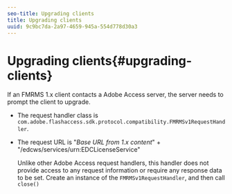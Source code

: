 ```yaml
---
seo-title: Upgrading clients
title: Upgrading clients
uuid: 9c9bc7da-2a97-4659-945a-554d778d30a3
---
```


# Upgrading clients{#upgrading-clients}

If an FMRMS 1.x client contacts a Adobe Access server, the server needs to prompt the client to upgrade.

* The request handler class is `com.adobe.flashaccess.sdk.protocol.compatibility.FMRMSv1RequestHandler`. 
* The request URL is "*Base URL from 1.x content*" + "/edcws/services/urn:EDCLicenseService"

  Unlike other Adobe Access request handlers, this handler does not provide access to any request information or require any response data to be set. Create an instance of the `FMRMSv1RequestHandler`, and then call `close()`